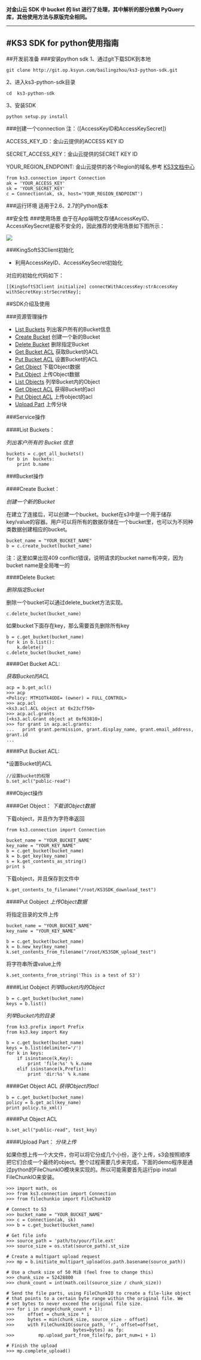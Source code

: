 **对金山云 SDK 中 bucket 的 list 进行了处理，其中解析的部分依赖 PyQuery 库，其他使用方法与原版完全相同。**

---
#KS3 SDK for python使用指南
---

##开发前准备
###安装python sdk
1、通过git下载SDK到本地
```
git clone http://git.op.ksyun.com/bailingzhou/ks3-python-sdk.git
```
2、进入ks3-python-sdk目录

    cd  ks3-python-sdk

3、安装SDK

    python setup.py install

###创建一个connection
注：（[AccessKeyID和AccessKeySecret])

ACCESS_KEY_ID：金山云提供的ACCESS KEY ID

SECRET_ACCESS_KEY：金山云提供的SECRET KEY ID

YOUR_REGION_ENDPOINT: 金山云提供的各个Region的域名,参考 [KS3文档中心](http://ks3.ksyun.com/doc/api/index.html)

    from ks3.connection import Connection
    ak = 'YOUR_ACCESS_KEY'
    sk = 'YOUR_SECRET_KEY'
    c = Connection(ak, sk, host='YOUR_REGION_ENDPOINT')

###运行环境
适用于2.6、2.7的Python版本

##安全性
###使用场景
由于在App端明文存储AccessKeyID、AccessKeySecret是极不安全的，因此推荐的使用场景如下图所示：

![](http://androidsdktest21.kssws.ks-cdn.com/ks3-android-sdk-authlistener.png)

###KingSoftS3Client初始化
- 利用AccessKeyID、AccessKeySecret初始化

对应的初始化代码如下：
```
[[KingSoftS3Client initialize] connectWithAccessKey:strAccessKey withSecretKey:strSecretKey];

```

##SDK介绍及使用

###资源管理操作
* [List Buckets](#list-buckets) 列出客户所有的Bucket信息
* [Create Bucket](#create-bucket) 创建一个新的Bucket
* [Delete Bucket](#delete-bucket) 删除指定Bucket
* [Get Bucket ACL](#get-bucket-acl) 获取Bucket的ACL
* [Put Bucket ACL](#put-bucket-acl) 设置Bucket的ACL
* [Get Object](#get-object) 下载Object数据
* [Put Object](#put-object) 上传Object数据
* [List Objects](#list-objects) 列举Bucket内的Object
* [Get Object ACL](#get-object-acl) 获得Bucket的acl
* [Put Object ACL](#put-object-acl) 上传object的acl
* [Upload Part](#upload-part) 上传分块

###Service操作

####List Buckets：

*列出客户所有的 Bucket 信息*

    buckets = c.get_all_buckets()
    for b in  buckets:
        print b.name

###Bucket操作

####Create Bucket： 

*创建一个新的Bucket*

在建立了连接后，可以创建一个bucket。bucket在s3中是一个用于储存key/value的容器。用户可以将所有的数据存储在一个bucket里，也可以为不同种类数据创建相应的bucket。

    bucket_name = "YOUR_BUCKET_NAME"
    b = c.create_bucket(bucket_name)

注：这里如果出现409 conflict错误，说明请求的bucket name有冲突，因为bucket name是全局唯一的

####Delete Bucket:

*删除指定Bucket*

删除一个bucket可以通过delete_bucket方法实现。

    c.delete_bucket(bucket_name)

如果bucket下面存在key，那么需要首先删除所有key

    b = c.get_bucket(bucket_name)
    for k in b.list():
        k.delete()
    c.delete_bucket(bucket_name)

####Get Bucket ACL:

*获取Bucket的ACL*

    acp = b.get_acl()
    >>> acp
    <Policy: MTM1OTk4ODE= (owner) = FULL_CONTROL>
    >>> acp.acl
    <ks3.acl.ACL object at 0x23cf750>
    >>> acp.acl.grants
    [<ks3.acl.Grant object at 0xf63810>]
    >>> for grant in acp.acl.grants:
    ...   print grant.permission, grant.display_name, grant.email_address, grant.id
    ...

####Put Bucket ACL:

*设置Bucket的ACL
  
    //设置bucket的权限
    b.set_acl("public-read")

###Object操作

####Get Object：
*下载该Object数据*
 
下载object，并且作为字符串返回

    from ks3.connection import Connection
     
    bucket_name = "YOUR_BUCKET_NAME"
    key_name = "YOUR_KEY_NAME"
    b = c.get_bucket(bucket_name)
    k = b.get_key(key_name)
    s = k.get_contents_as_string()
    print s

下载object，并且保存到文件中

    k.get_contents_to_filename("/root/KS3SDK_download_test")

####Put Oobject
*上传Object数据* 

将指定目录的文件上传

    bucket_name = "YOUR_BUCKET_NAME"
    key_name = "YOUR_KEY_NAME"
     
    b = c.get_bucket(bucket_name)
    k = b.new_key(key_name)
    k.set_contents_from_filename("/root/KS3SDK_upload_test")

将字符串所谓value上传

    k.set_contents_from_string('This is a test of S3')

####List Oobject
*列举Bucket内的Object*

    b = c.get_bucket(bucket_name)
    keys = b.list()

*列举Bucket内的目录*

    from ks3.prefix import Prefix
    from ks3.key import Key

    b = c.get_bucket(bucket_name)
    keys = b.list(delimiter='/')
    for k in keys:
        if isinstance(k,Key):
            print 'file:%s' % k.name
        elif isinstance(k,Prefix):
            print 'dir:%s' % k.name

####Get Object ACL
*获得Object的acl*

    b = c.get_bucket(bucket_name)
    policy = b.get_acl(key_name)
    print policy.to_xml()

####Put Object ACL

    b.set_acl("public-read", test_key)

####Upload Part：
*分块上传*

如果你想上传一个大文件，你可以将它分成几个小份，逐个上传，s3会按照顺序把它们合成一个最终的object。整个过程需要几步来完成，下面的demo程序是通过python的FileChunkIO模块来实现的。所以可能需要首先运行pip install FileChunkIO来安装。

    >>> import math, os
    >>> from ks3.connection import Connection
    >>> from filechunkio import FileChunkIO
     
    # Connect to S3
    >>> bucket_name = "YOUR_BUCKET_NAME"
    >>> c = Connection(ak, sk)
    >>> b = c.get_bucket(bucket_name)
     
    # Get file info
    >>> source_path = 'path/to/your/file.ext'
    >>> source_size = os.stat(source_path).st_size
     
    # Create a multipart upload request
    >>> mp = b.initiate_multipart_upload(os.path.basename(source_path))
     
    # Use a chunk size of 50 MiB (feel free to change this)
    >>> chunk_size = 52428800
    >>> chunk_count = int(math.ceil(source_size / chunk_size))
     
    # Send the file parts, using FileChunkIO to create a file-like object
    # that points to a certain byte range within the original file. We
    # set bytes to never exceed the original file size.
    >>> for i in range(chunk_count + 1):
    >>>     offset = chunk_size * i
    >>>     bytes = min(chunk_size, source_size - offset)
    >>>     with FileChunkIO(source_path, 'r', offset=offset,
                             bytes=bytes) as fp:
    >>>         mp.upload_part_from_file(fp, part_num=i + 1)
     
    # Finish the upload
    >>> mp.complete_upload()
